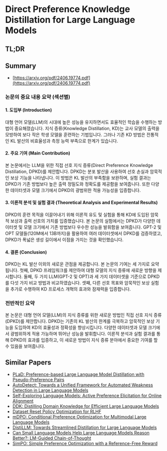 # Direct Preference Knowledge Distillation for Large Language Models
## TL;DR
## Summary
- [https://arxiv.org/pdf/2406.19774.pdf](https://arxiv.org/pdf/2406.19774.pdf)

### 논문의 중요 내용 요약 (섹션별)

#### 1. 도입부 (Introduction)
대형 언어 모델(LLM)의 시대에 높은 성능을 유지하면서도 효율적인 학습을 수행하는 방법이 중요해졌습니다. 지식 증류(Knowledge Distillation, KD)는 교사 모델의 출력을 모방하여 보다 작은 학생 모델을 훈련하는 기법입니다. 그러나 기존 KD 방법은 전통적인 KL 발산의 비효율성과 측정 능력 부족으로 한계가 있습니다.

#### 2. 주요 기여 (Main Contribution)
본 논문에서는 LLM을 위한 직접 선호 지식 증류(Direct Preference Knowledge Distillation, DPKD)를 제안합니다. DPKD는 분포 발산을 사용하여 선호 손실과 암묵적인 보상 기능을 나타냅니다. 이 방법은 KL 발산의 부족함을 보완하며, 실험 결과는 DPKD가 기존 방법보다 높은 출력 정밀도와 정확도를 제공함을 보여줍니다. 또한 다양한 데이터셋과 모델 크기에서 DPKD의 광범위한 적용 가능성을 입증합니다.

#### 3. 이론적 분석 및 실험 결과 (Theoretical Analysis and Experimental Results)
DPKD의 훈련 목적을 이끌어내기 위해 이론적 유도 및 실험을 통해 KD에 도입된 암묵적 보상과 출력 선호의 가치를 입증했습니다. 본 논문의 실험에서는 DPKD가 다양한 데이터셋 및 모델 크기에서 기존 방법보다 우수한 성능을 발휘함을 보여줍니다. GPT-2 및 OPT 모델들(120M에서 13B까지)을 활용하여 여러 데이터셋에서 DPKD를 검증하였고, DPKD가 폭넓은 생성 길이에서 이점을 가지는 것을 확인했습니다.

#### 4. 결론 (Conclusion)
DPKD는 KL 발산 이외의 새로운 관점을 제공합니다. 본 논문의 기여는 세 가지로 요약됩니다. 첫째, DPKD 프레임워크를 제안하여 대형 모델의 지식 증류에 새로운 방향을 제시합니다. 둘째, 두 가지 LLM(GPT-2 및 OPT)과 세 가지 데이터셋을 기준으로 DPKD를 다섯 가지 비교 방법과 비교하였습니다. 셋째, 다른 선호 목표와 암묵적인 보상 실험을 추가로 수행하여 KD 프로세스 개혁의 효과와 잠재력을 입증합니다.

### 전반적인 요약
본 논문은 대형 언어 모델(LLM)의 지식 증류를 위한 새로운 방법인 직접 선호 지식 증류(DPKD)를 제안합니다. DPKD는 기존의 KL 발산의 한계를 극복하고 암묵적인 보상 기능을 도입하여 KD의 효율성과 정확성을 향상시킵니다. 다양한 데이터셋과 모델 크기에서 광범위하게 적용 가능하며 뛰어난 성능을 발휘합니다. 이론적 분석과 실험 결과를 통해 DPKD의 효과를 입증하고, 이 새로운 방법이 지식 증류 분야에서 중요한 기여를 할 수 있음을 보여줍니다.

## Similar Papers
- [PLaD: Preference-based Large Language Model Distillation with Pseudo-Preference Pairs](2406.02886.md)
- [AutoDetect: Towards a Unified Framework for Automated Weakness Detection in Large Language Models](2406.16714.md)
- [Self-Exploring Language Models: Active Preference Elicitation for Online Alignment](2405.19332.md)
- [DDK: Distilling Domain Knowledge for Efficient Large Language Models](2407.16154.md)
- [Dataset Reset Policy Optimization for RLHF](2404.08495.md)
- [mDPO: Conditional Preference Optimization for Multimodal Large Language Models](2406.11839.md)
- [DistiLLM: Towards Streamlined Distillation for Large Language Models](2402.03898.md)
- [Can Small Language Models Help Large Language Models Reason Better?: LM-Guided Chain-of-Thought](2404.03414.md)
- [SimPO: Simple Preference Optimization with a Reference-Free Reward](2405.14734.md)
